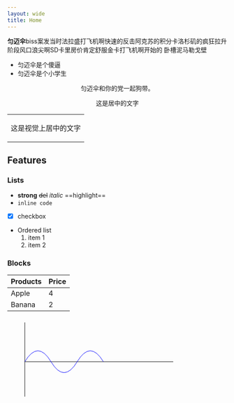 ```yaml
---
layout: wide
title: Home
---
```

**匀迈伞**biss案发当时法拉盛打飞机啊快速的反击阿克苏的积分卡洛杉矶的疯狂拉升阶段风口浪尖啊SD卡里房价肯定舒服金卡打飞机啊开始的
卧槽泥马勒戈壁

- 匀迈伞是个傻逼
- 匀迈伞是个小学生

<p style="text-align:center">匀迈伞和你的党一起狗带。</p>

<p align="center">这是居中的文字</p>

<table><tr><td align="center">

这是视觉上居中的文字

</td></tr></table>


## Features


### Lists

- **strong** ~~del~~ *italic* ==highlight==
- `inline code`
- [x] checkbox
- Ordered list
  1. item 1
  2. item 2

### Blocks



| Products | Price |
|-|-|
| Apple | 4 |
| Banana | 2 |


<svg width="400" height="200">
  <line x1="40" y1="10" x2="40" y2="180" stroke="black"/>
  <line x1="40" y1="100" x2="380" y2="100" stroke="black"/>
  <path d="M40 100 Q70 50, 100 100 T160 100 T220 100" 
        fill="none" stroke="blue"/>
</svg>
